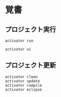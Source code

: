 # 覚書

## プロジェクト実行

```
activator run
```

```
activator ui
```

## プロジェクト更新

```
activator clean
activator update
activator compile
activator eclipse
```
